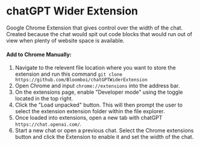 # chatGPT Wider Extension
Google Chrome Extension that gives control over the width of the chat. Created because the chat would spit out code blocks that would run out of view when plenty of website space is available.

#### Add to Chrome Manually:

1. Navigate to the relevent file location where you want to store the extension and run this command ``` git clone https://github.com/Bloomboi/chatGPTWiderExtension ```
2. Open Chrome and input `chrome://extensions` into the address bar.
3. On the extensions page, enable "Developer mode" using the toggle located in the top right.
4. Click the "Load unpacked" button. This will then prompt the user to select the extension extension folder within the file explorer.
5. Once loaded into extensions, open a new tab with chatGPT ```https://chat.openai.com/```. 
6. Start a new chat or open a previous chat. Select the Chrome extensions button and click the Extension to enable it and set the width of the chat.

